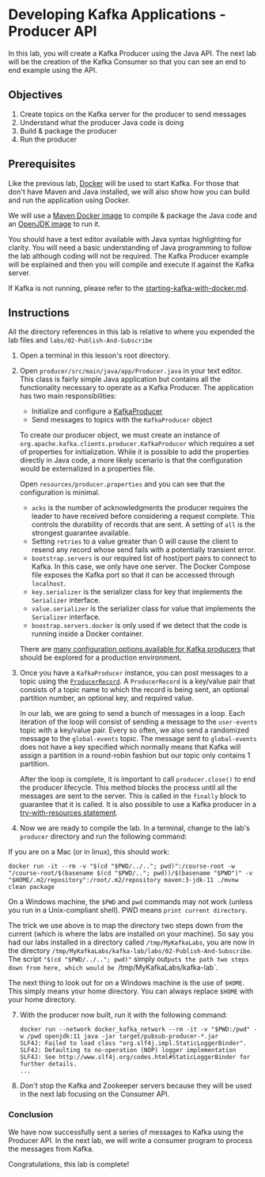 # Developing Kafka Applications - Producer API

In this lab, you will create a Kafka Producer using the Java API. The next lab will be the creation of the Kafka
Consumer so that you can see an end to end example using the API.

## Objectives

1. Create topics on the Kafka server for the producer to send messages
2. Understand what the producer Java code is doing
3. Build & package the producer
4. Run the producer

## Prerequisites

Like the previous lab, [Docker](https://www.docker.com) will be used to start Kafka. 
For those that don't have Maven and Java installed, we will also show how you can build and run the application using Docker.

We will use a [Maven Docker image](https://hub.docker.com/_/maven) to compile & package the Java code and an [OpenJDK image](https://hub.docker.com/_/openjdk) to run it.

You should have a text editor available with Java syntax highlighting for clarity. You will need a basic understanding
of Java programming to follow the lab although coding will not be required. The Kafka Producer example will be explained
and then you will compile and execute it against the Kafka server.

If Kafka is not running, please refer to the [starting-kafka-with-docker.md](../docker/starting-kafka-with-docker.md).

## Instructions

All the directory references in this lab is relative to where you expended the lab files
and `labs/02-Publish-And-Subscribe`

1. Open a terminal in this lesson's root directory.

2. Open `producer/src/main/java/app/Producer.java` in your text editor. This class is fairly simple Java application but
   contains all the functionality necessary to operate as a Kafka Producer. The application has two main
   responsibilities:

    * Initialize and configure
      a [KafkaProducer](http://kafka.apache.org/0100/javadoc/org/apache/kafka/clients/producer/KafkaProducer.html)
    * Send messages to topics with the `KafkaProducer` object

   To create our producer object, we must create an instance of `org.apache.kafka.clients.producer.KafkaProducer` which
   requires a set of properties for initialization. While it is possible to add the properties directly in Java code, a
   more likely scenario is that the configuration would be externalized in a properties file.

   Open `resources/producer.properties` and you can see that the configuration is minimal.

    * `acks` is the number of acknowledgments the producer requires the leader to have received before considering a
      request complete. This controls the durability of records that are sent. A setting of `all` is the strongest
      guarantee available.
    * Setting `retries` to a value greater than 0 will cause the client to resend any record whose send fails with a
      potentially transient error.
    * `bootstrap.servers` is our required list of host/port pairs to connect to Kafka. In this case, we only have one
      server. The Docker Compose file exposes the Kafka port so that it can be accessed through `localhost`.
    * `key.serializer` is the serializer class for key that implements the `Serializer` interface.
    * `value.serializer` is the serializer class for value that implements the `Serializer` interface.
    * `boostrap.servers.docker` is only used if we detect that the code is running inside a Docker container.

   There are
   [many configuration options available for Kafka producers](http://kafka.apache.org/documentation.html#producerconfigs)
   that should be explored for a production environment.

3. Once you have a `KafkaProducer` instance, you can post messages to a topic using
   the [`ProducerRecord`](http://kafka.apache.org/0100/javadoc/org/apache/kafka/clients/producer/ProducerRecord.html).
   A `ProducerRecord` is a key/value pair that consists of a topic name to which the record is being sent, an optional
   partition number, an optional key, and required value.

   In our lab, we are going to send a bunch of messages in a loop. Each iteration of the loop will consist of sending a
   message to the `user-events` topic with a key/value pair. Every so often, we also send a randomized message to
   the `global-events` topic. The message sent to `global-events` does not have a key specified which normally means
   that Kafka will assign a partition in a round-robin fashion but our topic only contains 1 partition.

   After the loop is complete, it is important to call `producer.close()` to end the producer lifecycle. This method
   blocks the process until all the messages are sent to the server. This is called in the `finally` block to guarantee
   that it is called. It is also possible to use a Kafka producer in
   a [try-with-resources statement](https://docs.oracle.com/javase/tutorial/essential/exceptions/tryResourceClose.html).

4. Now we are ready to compile the lab. In a terminal, change to the lab's `producer` directory and run the following
   command:

If you are on a Mac (or in linux), this should work:

   ```shell
   docker run -it --rm -v "$(cd "$PWD/../.."; pwd)":/course-root -w "/course-root/$(basename $(cd "$PWD/.."; pwd))/$(basename "$PWD")" -v "$HOME/.m2/repository":/root/.m2/repository maven:3-jdk-11 ./mvnw clean package
   ```

On a Windows machine, the `$PWD` and `pwd` commands may not work (unless you run in a Unix-compliant shell). PWD means `print current directory`. 

The trick we use above is to map the directory two steps down from the current (which is where the labs are installed on your machine). 
So say you had our labs installed in a directory called `/tmp/MyKafkaLabs`, you are now in the directory `/tmp/MyKafkaLabs/kafka-lab/labs/02-Publish-And-Subscribe`.
The script `"$(cd "$PWD/../.."; pwd)"` simply out`puts the path two steps down from here, which would be `/tmp/MyKafkaLabs/kafka-lab`. 

The next thing to look out for on a Windows machine is the use of `$HOME`. 
This simply means your home directory. You can always replace `$HOME` with your home directory.

7. With the producer now built, run it with the following command:

     ```
     docker run --network docker_kafka_network --rm -it -v "$PWD:/pwd" -w /pwd openjdk:11 java -jar target/pubsub-producer-*.jar
     SLF4J: Failed to load class "org.slf4j.impl.StaticLoggerBinder".
     SLF4J: Defaulting to no-operation (NOP) logger implementation
     SLF4J: See http://www.slf4j.org/codes.html#StaticLoggerBinder for further details.
     ...
     ```

8. *Don't* stop the Kafka and Zookeeper servers because they will be used in the next lab focusing on the Consumer API.

### Conclusion

We have now successfully sent a series of messages to Kafka using the Producer API. In the next lab, we will write a
consumer program to process the messages from Kafka.

Congratulations, this lab is complete!
